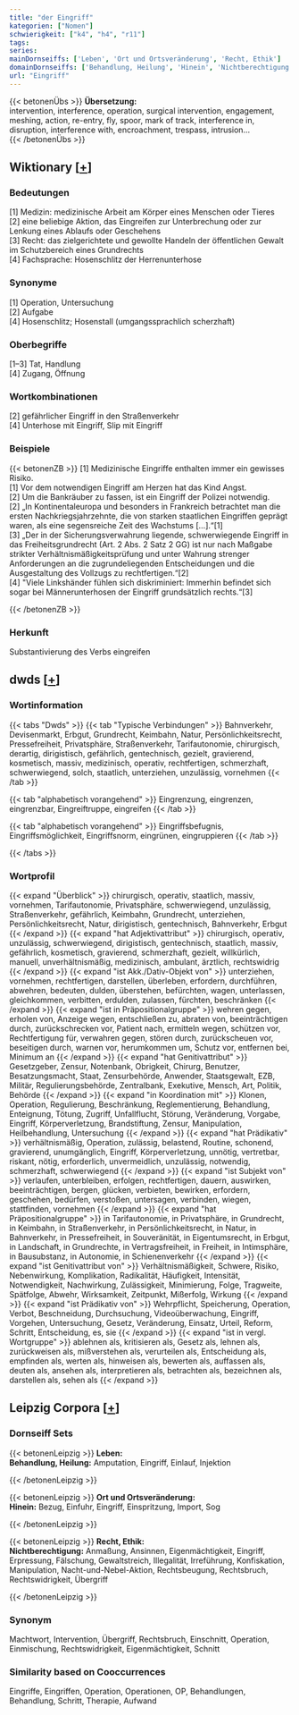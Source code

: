 ```yaml
---
title: "der Eingriff"
kategorien: ["Nomen"]
schwierigkeit: ["k4", "h4", "r11"]
tags:
series:
mainDornseiffs: ['Leben', 'Ort und Ortsveränderung', 'Recht, Ethik']
domainDornseiffs: ['Behandlung, Heilung', 'Hinein', 'Nichtberechtigung']
url: "Eingriff"
---
```


{{< betonenÜbs >}}
**Übersetzung:**  
intervention, interference, operation, surgical intervention, engagement, meshing, action, re-entry, fly, spoor, mark of track, interference in, disruption, interference with, encroachment, trespass, intrusion...  
{{< /betonenÜbs >}}

## Wiktionary [[+](https://de.wiktionary.org/wiki/Eingriff)]

### Bedeutungen
[1] Medizin: medizinische Arbeit am Körper eines Menschen oder Tieres  
[2] eine beliebige Aktion, das Eingreifen zur Unterbrechung oder zur Lenkung eines Ablaufs oder Geschehens  
[3] Recht: das zielgerichtete und gewollte Handeln der öffentlichen Gewalt im Schutzbereich eines Grundrechts  
[4] Fachsprache: Hosenschlitz der Herrenunterhose  

### Synonyme
[1] Operation, Untersuchung  
[2] Aufgabe  
[4] Hosenschlitz; Hosenstall (umgangssprachlich scherzhaft)  

### Oberbegriffe
[1–3] Tat, Handlung  
[4] Zugang, Öffnung  

### Wortkombinationen
[2] gefährlicher Eingriff in den Straßenverkehr  
[4] Unterhose mit Eingriff, Slip mit Eingriff  

### Beispiele
{{< betonenZB >}}
[1] Medizinische Eingriffe enthalten immer ein gewisses Risiko.  
[1] Vor dem notwendigen Eingriff am Herzen hat das Kind Angst.  
[2] Um die Bankräuber zu fassen, ist ein Eingriff der Polizei notwendig.  
[2] „In Kontinentaleuropa und besonders in Frankreich betrachtet man die ersten Nachkriegsjahrzehnte, die von starken staatlichen Eingriffen geprägt waren, als eine segensreiche Zeit des Wachstums […].“[1]  
[3] „Der in der Sicherungsverwahrung liegende, schwerwiegende Eingriff in das Freiheitsgrundrecht (Art. 2 Abs. 2 Satz 2 GG) ist nur nach Maßgabe strikter Verhältnismäßigkeitsprüfung und unter Wahrung strenger Anforderungen an die zugrundeliegenden Entscheidungen und die Ausgestaltung des Vollzugs zu rechtfertigen.“[2]  
[4] "Viele Linkshänder fühlen sich diskriminiert: Immerhin befindet sich sogar bei Männerunterhosen der Eingriff grundsätzlich rechts.“[3]  

{{< /betonenZB >}}
### Herkunft
Substantivierung des Verbs eingreifen  



## dwds [[+](https://www.dwds.de/wb/Eingriff)]

### Wortinformation
{{< tabs "Dwds" >}}
{{< tab "Typische Verbindungen" >}}
Bahnverkehr, Devisenmarkt, Erbgut, Grundrecht, Keimbahn, Natur, Persönlichkeitsrecht, Pressefreiheit, Privatsphäre, Straßenverkehr, Tarifautonomie, chirurgisch, derartig, dirigistisch, gefährlich, gentechnisch, gezielt, gravierend, kosmetisch, massiv, medizinisch, operativ, rechtfertigen, schmerzhaft, schwerwiegend, solch, staatlich, unterziehen, unzulässig, vornehmen
{{< /tab >}}

{{< tab "alphabetisch vorangehend" >}}
Eingrenzung, eingrenzen, eingrenzbar, Eingreiftruppe, eingreifen
{{< /tab >}}

{{< tab "alphabetisch vorangehend" >}}
Eingriffsbefugnis, Eingriffsmöglichkeit, Eingriffsnorm, eingrünen, eingruppieren
{{< /tab >}}

{{< /tabs >}}

### Wortprofil
{{< expand "Überblick" >}} chirurgisch, operativ, staatlich, massiv, vornehmen, Tarifautonomie, Privatsphäre, schwerwiegend, unzulässig, Straßenverkehr, gefährlich, Keimbahn, Grundrecht, unterziehen, Persönlichkeitsrecht, Natur, dirigistisch, gentechnisch, Bahnverkehr, Erbgut {{< /expand >}}
{{< expand "hat Adjektivattribut" >}} chirurgisch, operativ, unzulässig, schwerwiegend, dirigistisch, gentechnisch, staatlich, massiv, gefährlich, kosmetisch, gravierend, schmerzhaft, gezielt, willkürlich, manuell, unverhältnismäßig, medizinisch, ambulant, ärztlich, rechtswidrig {{< /expand >}}
{{< expand "ist Akk./Dativ-Objekt von" >}} unterziehen, vornehmen, rechtfertigen, darstellen, überleben, erfordern, durchführen, abwehren, bedeuten, dulden, überstehen, befürchten, wagen, unterlassen, gleichkommen, verbitten, erdulden, zulassen, fürchten, beschränken {{< /expand >}}
{{< expand "ist in Präpositionalgruppe" >}} wehren gegen, erholen von, Anzeige wegen, entschließen zu, abraten von, beeinträchtigen durch, zurückschrecken vor, Patient nach, ermitteln wegen, schützen vor, Rechtfertigung für, verwahren gegen, stören durch, zurückscheuen vor, beseitigen durch, warnen vor, herumkommen um, Schutz vor, entfernen bei, Minimum an {{< /expand >}}
{{< expand "hat Genitivattribut" >}} Gesetzgeber, Zensur, Notenbank, Obrigkeit, Chirurg, Benutzer, Besatzungsmacht, Staat, Zensurbehörde, Anwender, Staatsgewalt, EZB, Militär, Regulierungsbehörde, Zentralbank, Exekutive, Mensch, Art, Politik, Behörde {{< /expand >}}
{{< expand "in Koordination mit" >}} Klonen, Operation, Regulierung, Beschränkung, Reglementierung, Behandlung, Enteignung, Tötung, Zugriff, Unfallflucht, Störung, Veränderung, Vorgabe, Eingriff, Körperverletzung, Brandstiftung, Zensur, Manipulation, Heilbehandlung, Untersuchung {{< /expand >}}
{{< expand "hat Prädikativ" >}} verhältnismäßig, Operation, zulässig, belastend, Routine, schonend, gravierend, unumgänglich, Eingriff, Körperverletzung, unnötig, vertretbar, riskant, nötig, erforderlich, unvermeidlich, unzulässig, notwendig, schmerzhaft, schwerwiegend {{< /expand >}}
{{< expand "ist Subjekt von" >}} verlaufen, unterbleiben, erfolgen, rechtfertigen, dauern, auswirken, beeinträchtigen, bergen, glücken, verbieten, bewirken, erfordern, geschehen, bedürfen, verstoßen, untersagen, verbinden, wiegen, stattfinden, vornehmen {{< /expand >}}
{{< expand "hat Präpositionalgruppe" >}} in Tarifautonomie, in Privatsphäre, in Grundrecht, in Keimbahn, in Straßenverkehr, in Persönlichkeitsrecht, in Natur, in Bahnverkehr, in Pressefreiheit, in Souveränität, in Eigentumsrecht, in Erbgut, in Landschaft, in Grundrechte, in Vertragsfreiheit, in Freiheit, in Intimsphäre, in Bausubstanz, in Autonomie, in Schienenverkehr {{< /expand >}}
{{< expand "ist Genitivattribut von" >}} Verhältnismäßigkeit, Schwere, Risiko, Nebenwirkung, Komplikation, Radikalität, Häufigkeit, Intensität, Notwendigkeit, Nachwirkung, Zulässigkeit, Minimierung, Folge, Tragweite, Spätfolge, Abwehr, Wirksamkeit, Zeitpunkt, Mißerfolg, Wirkung {{< /expand >}}
{{< expand "ist Prädikativ von" >}} Wehrpflicht, Speicherung, Operation, Verbot, Beschneidung, Durchsuchung, Videoüberwachung, Eingriff, Vorgehen, Untersuchung, Gesetz, Veränderung, Einsatz, Urteil, Reform, Schritt, Entscheidung, es, sie {{< /expand >}}
{{< expand "ist in vergl. Wortgruppe" >}} ablehnen als, kritisieren als, Gesetz als, lehnen als, zurückweisen als, mißverstehen als, verurteilen als, Entscheidung als, empfinden als, werten als, hinweisen als, bewerten als, auffassen als, deuten als, ansehen als, interpretieren als, betrachten als, bezeichnen als, darstellen als, sehen als {{< /expand >}}

## Leipzig Corpora [[+](https://corpora.uni-leipzig.de/en/res?word=Eingriff&corpusId=deu_newscrawl-public_2018)]

### Dornseiff Sets
{{< betonenLeipzig >}}
**Leben:**  
**Behandlung, Heilung:** Amputation, Eingriff, Einlauf, Injektion  

{{< /betonenLeipzig >}}


{{< betonenLeipzig >}}
**Ort und Ortsveränderung:**  
**Hinein:** Bezug, Einfuhr, Eingriff, Einspritzung, Import, Sog  

{{< /betonenLeipzig >}}


{{< betonenLeipzig >}}
**Recht, Ethik:**  
**Nichtberechtigung:** Anmaßung, Ansinnen, Eigenmächtigkeit, Eingriff, Erpressung, Fälschung, Gewaltstreich, Illegalität, Irreführung, Konfiskation, Manipulation, Nacht-und-Nebel-Aktion, Rechtsbeugung, Rechtsbruch, Rechtswidrigkeit, Übergriff  

{{< /betonenLeipzig >}}

### Synonym
Machtwort, Intervention, Übergriff, Rechtsbruch, Einschnitt, Operation, Einmischung, Rechtswidrigkeit, Eigenmächtigkeit, Schnitt


### Similarity based on Cooccurrences
Eingriffe, Eingriffen, Operation, Operationen, OP, Behandlungen, Behandlung, Schritt, Therapie, Aufwand

